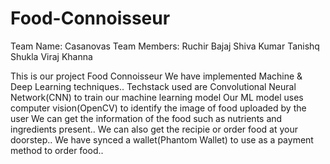 # Food-Connoisseur

Team Name: Casanovas
Team Members: 
Ruchir Bajaj 
Shiva Kumar
Tanishq Shukla
Viraj Khanna



This is our project Food Connoisseur We have implemented Machine & Deep Learning techniques..
Techstack used are Convolutional Neural Network(CNN) to train our machine learning model
Our ML model uses computer vision(OpenCV) to identify the image of food uploaded by the user
We can get the information of the food such as nutrients and ingredients present..
We can also get the recipie or order food at your doorstep..
We have synced a wallet(Phantom Wallet) to use as a payment method to order food..
